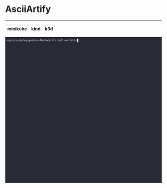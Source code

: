 # AsciiArtify
---


| minikube           | kind         | k3d               |
 ------------------- | ------------ | ------------------





![Image](../.data/demo.gif)
